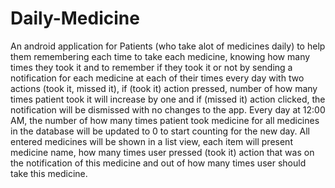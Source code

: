 # Daily-Medicine
An android application for Patients (who take alot of medicines daily) to help them remembering each time to take each medicine, knowing how many times they took it and to remember if they took it or not by sending a notification for each medicine at each of their times every day with two actions (took it, missed it), if (took it) action pressed, number of how many times patient took it will increase by one and if (missed it) action clicked, the notification will be dismissed with no changes to the app.
Every day at 12:00 AM, the number of how many times patient took medicine for all medicines in the database will be updated to 0 to start counting for the new day.
All entered medicines will be shown in a list view, each item will present medicine name, how many times user pressed (took it) action that was on the notification of this medicine and out of how many times user should take this medicine. 
